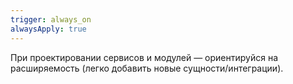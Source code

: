 ```yaml
---
trigger: always_on
alwaysApply: true
---
```

При проектировании сервисов и модулей — ориентируйся на расширяемость (легко добавить новые сущности/интеграции).
